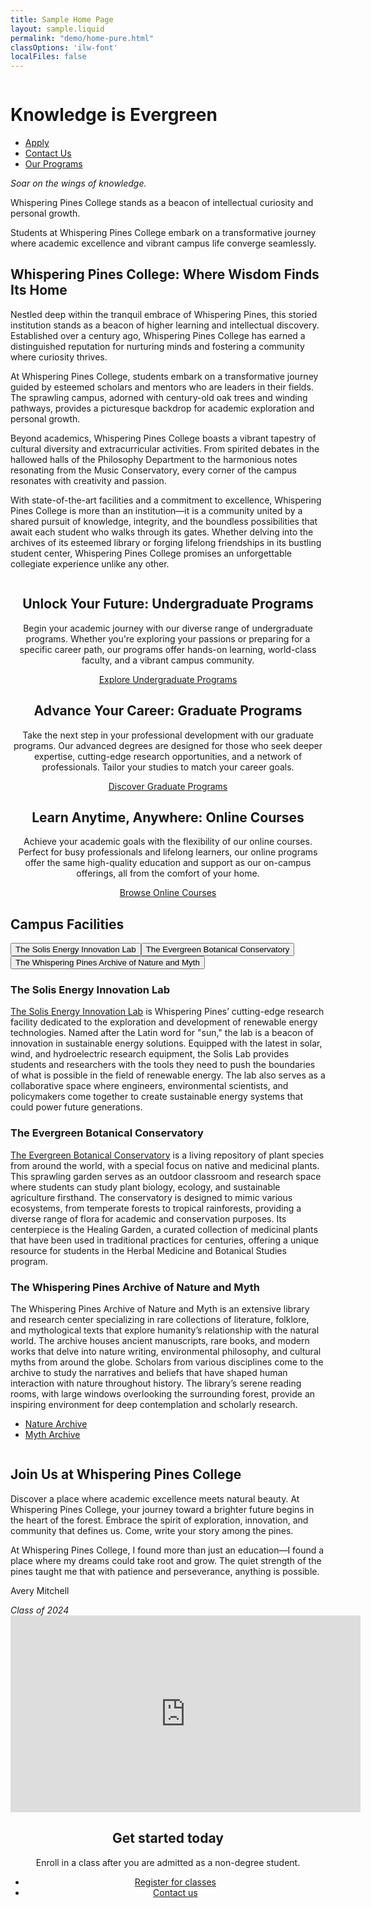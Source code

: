 ```yaml
---
title: Sample Home Page
layout: sample.liquid
permalink: "demo/home-pure.html"
classOptions: 'ilw-font'
localFiles: false
---
```


<ilw-hero shadow="true" width="full" theme="orange">
  <img src="/img/header_image.png" alt="" slot="background">
  <h1>Knowledge is Evergreen</h1>
  <ul class="ilw-buttons">
    <li><a href="#" class="ilw-theme-blue">Apply</a></li>
    <li><a href="#" class="ilw-theme-white-orange">Contact Us</a></li>
    <li><a href="#" class="ilw-theme-white-orange">Our Programs</a></li>
  </ul>
</ilw-hero>

<ilw-content mode="introduction" theme="blue" width="full" padding="50px">
  <p><em>Soar on the wings of knowledge.</em></p>

  <p>Whispering Pines College stands as a beacon of intellectual curiosity and personal growth.</p>

  <p>Students at Whispering Pines College embark on a transformative journey where academic excellence and vibrant campus life converge seamlessly</a>.</p>
</ilw-content>

<ilw-content width="page">
  <h2>Whispering Pines College: Where Wisdom Finds Its Home</h2>

  <p>Nestled deep within the tranquil embrace of Whispering Pines, this storied institution stands as a beacon of higher learning and intellectual discovery. Established over a century ago, Whispering Pines College has earned a distinguished reputation for nurturing minds and fostering a community where curiosity thrives.</p>

  <p>At Whispering Pines College, students embark on a transformative journey guided by esteemed scholars and mentors who are leaders in their fields. The sprawling campus, adorned with century-old oak trees and winding pathways, provides a picturesque backdrop for academic exploration and personal growth.</p>

  <p>Beyond academics, Whispering Pines College boasts a vibrant tapestry of cultural diversity and extracurricular activities. From spirited debates in the hallowed halls of the Philosophy Department to the harmonious notes resonating from the Music Conservatory, every corner of the campus resonates with creativity and passion.</p>

  <p>With state-of-the-art facilities and a commitment to excellence, Whispering Pines College is more than an institution—it is a community united by a shared pursuit of knowledge, integrity, and the boundless possibilities that await each student who walks through its gates. Whether delving into the archives of its esteemed library or forging lifelong friendships in its bustling student center, Whispering Pines College promises an unforgettable collegiate experience unlike any other.</p>
</ilw-content>

<ilw-columns gap="20px">
    <ilw-card align="center">
        <img src="/img/card1.webp" alt="" slot="image">
        <h2>Unlock Your Future: Undergraduate Programs</h2>
        <p>Begin your academic journey with our diverse range of undergraduate programs. Whether you're exploring your passions or preparing for a specific career path, our programs offer hands-on learning, world-class faculty, and a vibrant campus community.</p>
        <div slot="footer"><a href="#" class="ilw-button">Explore Undergraduate Programs</a></div>
    </ilw-card>
    <ilw-card align="center">
        <img src="/img/card2.webp" alt="" slot="image">
        <h2>Advance Your Career: Graduate Programs</h2>
        <p>Take the next step in your professional development with our graduate programs. Our advanced degrees are designed for those who seek deeper expertise, cutting-edge research opportunities, and a network of professionals. Tailor your studies to match your career goals.</p>
        <div slot="footer"><a href="#" class="ilw-button">Discover Graduate Programs</a></div>
    </ilw-card>
    <ilw-card align="center">
        <img src="/img/card3.webp" alt="" slot="image">
        <h2>Learn Anytime, Anywhere: Online Courses</h2>
        <p>Achieve your academic goals with the flexibility of our online courses. Perfect for busy professionals and lifelong learners, our online programs offer the same high-quality education and support as our on-campus offerings, all from the comfort of your home.</p>
        <div slot="footer"><a href="#" class="ilw-button">Browse Online Courses</a></div>
    </ilw-card>
</ilw-columns>

<ilw-content  width="page">
<h2>Campus Facilities</h2>
</ilw-content>
<ilw-tabs theme="gray" width="auto">
<div slot="tabs"><button role="tab" aria-controls="panel1">The Solis Energy Innovation Lab</button><button role="tab" aria-controls="panel2">The Evergreen Botanical Conservatory</button><button role="tab" aria-controls="panel3">The Whispering Pines Archive of Nature and Myth</button></div>
<ilw-content theme="gray" id="panel1" data-ilw-tab-visible="1"> <h3>The Solis Energy Innovation Lab</h3> <p><a href="">The Solis Energy Innovation Lab</a> is Whispering Pines’ cutting-edge research facility dedicated to the exploration and development of renewable energy technologies. Named after the Latin word for "sun," the lab is a beacon of innovation in sustainable energy solutions. Equipped with the latest in solar, wind, and hydroelectric research equipment, the Solis Lab provides students and researchers with the tools they need to push the boundaries of what is possible in the field of renewable energy. The lab also serves as a collaborative space where engineers, environmental scientists, and policymakers come together to create sustainable energy systems that could power future generations.</p></ilw-content>
<ilw-content theme="gray" id="panel2" data-ilw-tab-visible="0"> <h3>The Evergreen Botanical Conservatory</h3> <p><a href="">The Evergreen Botanical Conservatory</a> is a living repository of plant species from around the world, with a special focus on native and medicinal plants. This sprawling garden serves as an outdoor classroom and research space where students can study plant biology, ecology, and sustainable agriculture firsthand. The conservatory is designed to mimic various ecosystems, from temperate forests to tropical rainforests, providing a diverse range of flora for academic and conservation purposes. Its centerpiece is the Healing Garden, a curated collection of medicinal plants that have been used in traditional practices for centuries, offering a unique resource for students in the Herbal Medicine and Botanical Studies program.</p></ilw-content>
<ilw-content theme="gray" id="panel3" data-ilw-tab-visible="0"> <h3>The Whispering Pines Archive of Nature and Myth</h3> <p>The Whispering Pines Archive of Nature and Myth is an extensive library and research center specializing in rare collections of literature, folklore, and mythological texts that explore humanity’s relationship with the natural world. The archive houses ancient manuscripts, rare books, and modern works that delve into nature writing, environmental philosophy, and cultural myths from around the globe. Scholars from various disciplines come to the archive to study the narratives and beliefs that have shaped human interaction with nature throughout history. The library’s serene reading rooms, with large windows overlooking the surrounding forest, provide an inspiring environment for deep contemplation and scholarly research.</p> <ul class="ilw-buttons"><li><a href="#">Nature Archive</a></li><li><a href="#">Myth Archive</a></li></ul></ilw-content>
</ilw-tabs>

<ilw-columns gap="20px" theme="blue" width="auto" padding="0">
    <div class="ilw-image-cover-bottom"><img src="/img/feature.webp" alt=""></div>
    <ilw-content mode="inset" theme="blue">
        <h2>Join Us at Whispering Pines College</h2>
        <p>Discover a place where academic excellence meets natural beauty. At Whispering Pines College, your journey toward a brighter future begins in the heart of the forest. Embrace the spirit of exploration, innovation, and community that defines us. Come, write your story among the pines.</p>
    </ilw-content>
</ilw-columns>

<ilw-columns mode="2x1" gap="20px" width="full" padding="50px">
    <ilw-quote>
        <p slot="content">At Whispering Pines College, I found more than just an education—I found a place where my dreams could take root and grow. The quiet strength of the pines taught me that with patience and perseverance, anything is possible.</p>
        <p slot="author">Avery Mitchell</p>
        <cite slot="source">Class of 2024</cite>
    </ilw-quote>
    <ilw-video>
       <iframe width="560" height="315"
           src="https://www.youtube-nocookie.com/embed/pW8cNXyAqyI?si=X9643WrgKwDm0BTw"
           title="Progress isn't Quiet at Illinois" frameborder="0"
           allow="accelerometer; autoplay; clipboard-write; encrypted-media; gyroscope; picture-in-picture; web-share"
           referrerpolicy="strict-origin-when-cross-origin" allowfullscreen></iframe>
    </ilw-video>
</ilw-columns>

<ilw-call-to-action theme="blue-gradient" align="center">
    <img src="https://cdn.brand.illinois.edu/icons/line/white/faq.svg" alt="" slot="icon">
    <h2>Get started today</h2>
    <p>Enroll in a class after you are admitted as a non-degree student.</p>
    <ul class="ilw-buttons">
        <li><a href="#">Register <span class="ilw-sr-only">for classes</span></a></li>
        <li><a href="#">Contact us</a></li>
    </ul>
</ilw-call-to-action>

<ilw-spacer height="50px"></ilw-spacer>